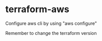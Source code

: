 # terraform-aws
Configure aws cli by using "aws configure"

Remember to change the terraform version
